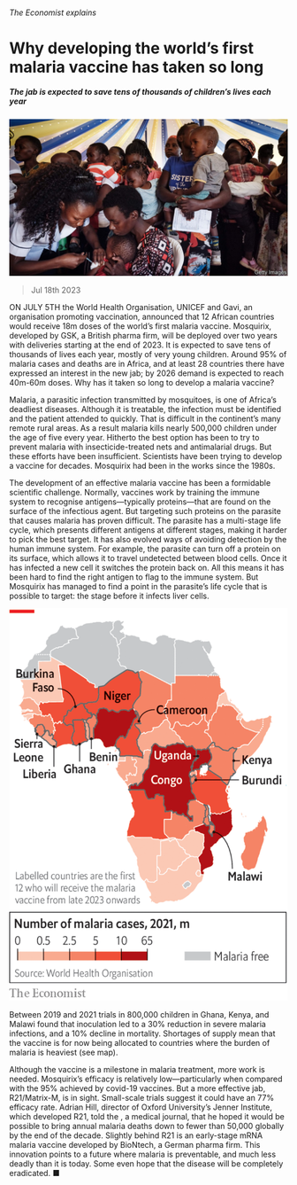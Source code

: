###### The Economist explains

# Why developing the world’s first malaria vaccine has taken so long 

##### The jab is expected to save tens of thousands of children’s lives each year 

![image](images/20230722_BLP502.jpg) 

> Jul 18th 2023 

ON JULY 5TH the World Health Organisation, UNICEF and Gavi, an organisation promoting vaccination, announced that 12 African countries would receive 18m doses of the world’s first malaria vaccine. Mosquirix, developed by GSK, a British pharma firm, will be deployed over two years with deliveries starting at the end of 2023. It is expected to save tens of thousands of lives each year, mostly of very young children. Around 95% of malaria cases and deaths are in Africa, and at least 28 countries there have expressed an interest in the new jab; by 2026 demand is expected to reach 40m-60m doses. Why has it taken so long to develop a malaria vaccine?

Malaria, a parasitic infection transmitted by mosquitoes, is one of Africa’s deadliest diseases. Although it is treatable, the infection must be identified and the patient attended to quickly. That is difficult in the continent’s many remote rural areas. As a result malaria kills nearly 500,000 children under the age of five every year. Hitherto the best option has been to try to prevent malaria with insecticide-treated nets and antimalarial drugs. But these efforts have been insufficient. Scientists have been trying to develop a vaccine for decades. Mosquirix had been in the works since the 1980s.

The development of an effective malaria vaccine has been a formidable scientific challenge. Normally, vaccines work by training the immune system to recognise antigens—typically proteins—that are found on the surface of the infectious agent. But targeting such proteins on the parasite that causes malaria has proven difficult. The parasite has a multi-stage life cycle, which presents different antigens at different stages, making it harder to pick the best target. It has also evolved ways of avoiding detection by the human immune system. For example, the parasite can turn off a protein on its surface, which allows it to travel undetected between blood cells. Once it has infected a new cell it switches the protein back on. All this means it has been hard to find the right antigen to flag to the immune system. But Mosquirix has managed to find a point in the parasite’s life cycle that is possible to target: the stage before it infects liver cells. 

![image](images/20230722_WOM988.png) 


Between 2019 and 2021 trials in 800,000 children in Ghana, Kenya, and Malawi found that inoculation led to a 30% reduction in severe malaria infections, and a 10% decline in mortality. Shortages of supply mean that the vaccine is for now being allocated to countries where the burden of malaria is heaviest (see map). 

Although the vaccine is a milestone in malaria treatment, more work is needed. Mosquirix’s efficacy is relatively low—particularly when compared with the 95% achieved by covid-19 vaccines. But a more effective jab, R21/Matrix-M, is in sight. Small-scale trials suggest it could have an 77% efficacy rate. Adrian Hill, director of Oxford University’s Jenner Institute, which developed R21, told the , a medical journal, that he hoped it would be possible to bring annual malaria deaths down to fewer than 50,000 globally by the end of the decade. Slightly behind R21 is an early-stage mRNA malaria vaccine developed by BioNtech, a German pharma firm. This innovation points to a future where malaria is preventable, and much less deadly than it is today. Some even hope that the disease will be completely eradicated. ■

